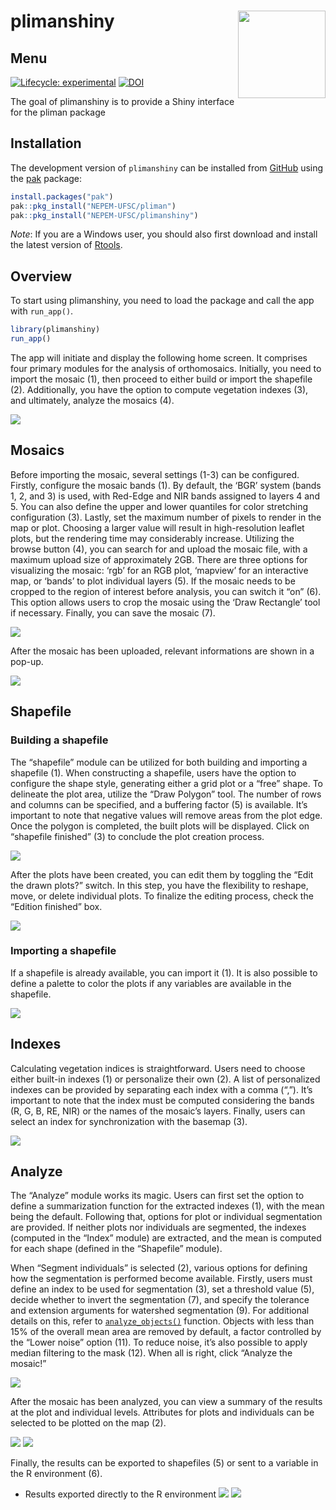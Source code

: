
<!-- README.md is generated from README.Rmd. Please edit that file -->

# plimanshiny <img src="man/figures/logo.png" align="right" height="140/"/>

## Menu

<!-- badges: start -->

[![Lifecycle:
experimental](https://img.shields.io/badge/lifecycle-experimental-orange.svg)](https://lifecycle.r-lib.org/articles/stages.html#experimental)
[![DOI](https://zenodo.org/badge/739532807.svg)](https://zenodo.org/doi/10.5281/zenodo.10476816)

<!-- badges: end -->

The goal of plimanshiny is to provide a Shiny interface for the pliman
package

## Installation

The development version of `plimanshiny` can be installed from
[GitHub](https://github.com/TiagoOlivoto/plimanshiny) using the
[pak](https://github.com/r-lib/pak) package:

``` r
install.packages("pak")
pak::pkg_install("NEPEM-UFSC/pliman")
pak::pkg_install("NEPEM-UFSC/plimanshiny")
```

*Note*: If you are a Windows user, you should also first download and
install the latest version of
[Rtools](https://cran.r-project.org/bin/windows/Rtools/).

## Overview

To start using plimanshiny, you need to load the package and call the
app with `run_app()`.

``` r
library(plimanshiny)
run_app()
```

The app will initiate and display the following home screen. It
comprises four primary modules for the analysis of orthomosaics.
Initially, you need to import the mosaic (1), then proceed to either
build or import the shapefile (2). Additionally, you have the option to
compute vegetation indexes (3), and ultimately, analyze the mosaics (4).

![](https://github.com/TiagoOlivoto/images/blob/master/plimanshiny/Slide4.JPG?raw=true)

## Mosaics

Before importing the mosaic, several settings (1-3) can be configured.
Firstly, configure the mosaic bands (1). By default, the ‘BGR’ system
(bands 1, 2, and 3) is used, with Red-Edge and NIR bands assigned to
layers 4 and 5. You can also define the upper and lower quantiles for
color stretching configuration (3). Lastly, set the maximum number of
pixels to render in the map or plot. Choosing a larger value will result
in high-resolution leaflet plots, but the rendering time may
considerably increase. Utilizing the browse button (4), you can search
for and upload the mosaic file, with a maximum upload size of
approximately 2GB. There are three options for visualizing the mosaic:
‘rgb’ for an RGB plot, ‘mapview’ for an interactive map, or ‘bands’ to
plot individual layers (5). If the mosaic needs to be cropped to the
region of interest before analysis, you can switch it “on” (6). This
option allows users to crop the mosaic using the ‘Draw Rectangle’ tool
if necessary. Finally, you can save the mosaic (7).

![](https://github.com/TiagoOlivoto/images/blob/master/plimanshiny/Slide5.JPG?raw=true)

After the mosaic has been uploaded, relevant informations are shown in a
pop-up.

![](https://github.com/TiagoOlivoto/images/blob/master/plimanshiny/mosaicinfo.jpg?raw=true)

## Shapefile

### Building a shapefile

The “shapefile” module can be utilized for both building and importing a
shapefile (1). When constructing a shapefile, users have the option to
configure the shape style, generating either a grid plot or a “free”
shape. To delineate the plot area, utilize the “Draw Polygon” tool. The
number of rows and columns can be specified, and a buffering factor (5)
is available. It’s important to note that negative values will remove
areas from the plot edge. Once the polygon is completed, the built plots
will be displayed. Click on “shapefile finished” (3) to conclude the
plot creation process.

![](https://github.com/TiagoOlivoto/images/blob/master/plimanshiny/Slide6.JPG?raw=true)

After the plots have been created, you can edit them by toggling the
“Edit the drawn plots?” switch. In this step, you have the flexibility
to reshape, move, or delete individual plots. To finalize the editing
process, check the “Edition finished” box.

![](https://github.com/TiagoOlivoto/images/blob/master/plimanshiny/Slide7.JPG?raw=true)

### Importing a shapefile

If a shapefile is already available, you can import it (1). It is also
possible to define a palette to color the plots if any variables are
available in the shapefile.

![](https://github.com/TiagoOlivoto/images/blob/master/plimanshiny/Slide8.JPG?raw=true)

## Indexes

Calculating vegetation indices is straightforward. Users need to choose
either built-in indexes (1) or personalize their own (2). A list of
personalized indexes can be provided by separating each index with a
comma (“,”). It’s important to note that the index must be computed
considering the bands (R, G, B, RE, NIR) or the names of the mosaic’s
layers. Finally, users can select an index for synchronization with the
basemap (3).

![](https://github.com/TiagoOlivoto/images/blob/master/plimanshiny/Slide9.JPG?raw=true)

## Analyze

The “Analyze” module works its magic. Users can first set the option to
define a summarization function for the extracted indexes (1), with the
mean being the default. Following that, options for plot or individual
segmentation are provided. If neither plots nor individuals are
segmented, the indexes (computed in the “Index” module) are extracted,
and the mean is computed for each shape (defined in the “Shapefile”
module).

When “Segment individuals” is selected (2), various options for defining
how the segmentation is performed become available. Firstly, users must
define an index to be used for segmentation (3), set a threshold value
(5), decide whether to invert the segmentation (7), and specify the
tolerance and extension arguments for watershed segmentation (9). For
additional details on this, refer to
[`analyze_objects()`](https://tiagoolivoto.github.io/pliman/reference/analyze_objects.html)
function. Objects with less than 15% of the overall mean area are
removed by default, a factor controlled by the “Lower noise” option
(11). To reduce noise, it’s also possible to apply median filtering to
the mask (12). When all is right, click “Analyze the mosaic!”

![](https://github.com/TiagoOlivoto/images/blob/master/plimanshiny/Slide10.JPG?raw=true)

After the mosaic has been analyzed, you can view a summary of the
results at the plot and individual levels. Attributes for plots and
individuals can be selected to be plotted on the map (2).

![](https://github.com/TiagoOlivoto/images/blob/master/plimanshiny/Slide11.JPG?raw=true)
![](https://github.com/TiagoOlivoto/images/blob/master/plimanshiny/Slide12.JPG?raw=true)

Finally, the results can be exported to shapefiles (5) or sent to a
variable in the R environment (6).

- Results exported directly to the R environment
  ![](https://github.com/TiagoOlivoto/images/blob/master/plimanshiny/Slide13.JPG?raw=true)
  ![](https://github.com/TiagoOlivoto/images/blob/master/plimanshiny/Slide14.JPG?raw=true)
